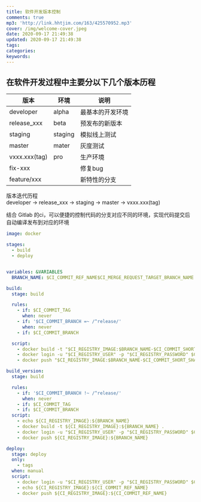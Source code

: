 ```yaml
---
title: 软件开发版本控制
comments: true
mp3: 'http://link.hhtjim.com/163/425570952.mp3'
cover: /img/welcome-cover.jpeg
date: 2020-09-17 21:49:38
updated: 2020-09-17 21:49:38
tags:
categories:
keywords:
---
```



## 在软件开发过程中主要分以下几个版本历程

| 版本        | 环境  | 说明           |
| ------------- | ------- | ---------------- |
| developer     | alpha   | 最基本的开发环境 |
| release_xxx   | beta    | 预发布的新版本 |
| staging       | staging | 模拟线上测试 |
| master        | mater   | 灰度测试     |
| vxxx.xxx(tag) | pro     | 生产环境     |
| fix-xxx       |         | 修复bug        |
| feature/xxx   |         | 新特性的分支 |

版本迭代历程 \
developer -> release_xxx -> staging -> master -> vxxx.xxx(tag)

结合 Gitlab 的ci，可以便捷的控制代码的分支对应不同的环境，实现代码提交后自动编译发布到对应的环境

``` yml
image: docker

stages:
  - build
  - deploy


variables: &VARIABLES
  BRANCH_NAME: $CI_COMMIT_REF_NAME$CI_MERGE_REQUEST_TARGET_BRANCH_NAME

build:
  stage: build

  rules:
    - if: $CI_COMMIT_TAG
      when: never
    - if: '$CI_COMMIT_BRANCH =~ /^release/'
      when: never
    - if: $CI_COMMIT_BRANCH

  script:
    - docker build -t "$CI_REGISTRY_IMAGE:$BRANCH_NAME-$CI_COMMIT_SHORT_SHA" .
    - docker login -u "$CI_REGISTRY_USER" -p "$CI_REGISTRY_PASSWORD" $CI_REGISTRY
    - docker push "$CI_REGISTRY_IMAGE:$BRANCH_NAME-$CI_COMMIT_SHORT_SHA"

build_version:
  stage: build

  rules:     
    - if: '$CI_COMMIT_BRANCH !~ /^release/'
      when: never
    - if: $CI_COMMIT_TAG
    - if: $CI_COMMIT_BRANCH
  script:
    - echo ${CI_REGISTRY_IMAGE}:${BRANCH_NAME}
    - docker build -t ${CI_REGISTRY_IMAGE}:${BRANCH_NAME} .
    - docker login -u "$CI_REGISTRY_USER" -p "$CI_REGISTRY_PASSWORD" $CI_REGISTRY
    - docker push ${CI_REGISTRY_IMAGE}:${BRANCH_NAME}

deploy:
  stage: deploy
  only:
    - tags
  when: manual
  script:
    - docker login -u "$CI_REGISTRY_USER" -p "$CI_REGISTRY_PASSWORD" $CI_REGISTRY
    - echo ${CI_REGISTRY_IMAGE}:${CI_COMMIT_REF_NAME}
    - docker push ${CI_REGISTRY_IMAGE}:${CI_COMMIT_REF_NAME}

```
